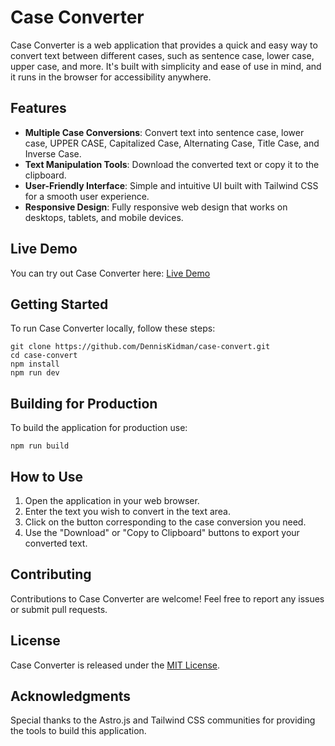 # Case Converter

Case Converter is a web application that provides a quick and easy way to convert text between different cases, such as sentence case, lower case, upper case, and more. It's built with simplicity and ease of use in mind, and it runs in the browser for accessibility anywhere.

## Features

- **Multiple Case Conversions**: Convert text into sentence case, lower case, UPPER CASE, Capitalized Case, Alternating Case, Title Case, and Inverse Case.
- **Text Manipulation Tools**: Download the converted text or copy it to the clipboard.
- **User-Friendly Interface**: Simple and intuitive UI built with Tailwind CSS for a smooth user experience.
- **Responsive Design**: Fully responsive web design that works on desktops, tablets, and mobile devices.

## Live Demo

You can try out Case Converter here: [Live Demo](#)

## Getting Started

To run Case Converter locally, follow these steps:

```
git clone https://github.com/DennisKidman/case-convert.git
cd case-convert
npm install
npm run dev
```


## Building for Production

To build the application for production use:

```
npm run build
```

## How to Use

1. Open the application in your web browser.
2. Enter the text you wish to convert in the text area.
3. Click on the button corresponding to the case conversion you need.
4. Use the "Download" or "Copy to Clipboard" buttons to export your converted text.

## Contributing

Contributions to Case Converter are welcome! Feel free to report any issues or submit pull requests.

## License

Case Converter is released under the [MIT License](https://github.com/DennisKidman/case-convert/blob/main/LICENSE).

## Acknowledgments

Special thanks to the Astro.js and Tailwind CSS communities for providing the tools to build this application.
